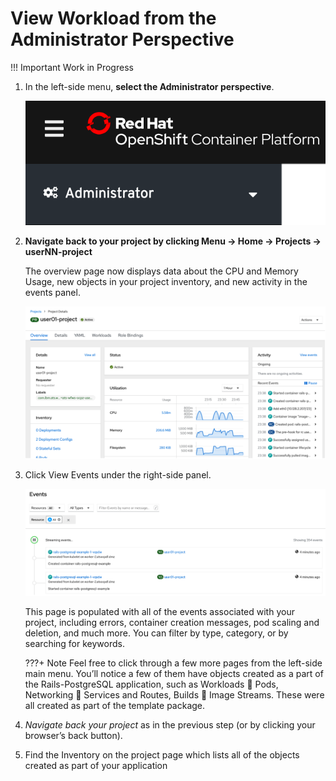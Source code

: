 # View Workload from the Administrator Perspective

!!! Important
    Work in Progress

1. In the left-side menu, **select the Administrator perspective**.

    ![administrator-perspective.png](images/administrator-perspective.png)

1. **Navigate back to your project by clicking Menu -> Home -> Projects -> userNN-project**

    The overview page now displays data about the CPU and Memory Usage, new objects in your project inventory, and new activity in the events panel.

    ![populated-project.png](images/populated-project.png)

1. Click View Events under the right-side panel.

    ![project-events.png](images/project-events.png)

    This page is populated with all of the events associated with your project, including errors, container creation messages, pod scaling and deletion, and much more. You can filter by type, category, or by searching for keywords.

    ???+ Note
        Feel free to click through a few more pages from the left-side main menu. You’ll notice a few of them have objects created as a part of the Rails-PostgreSQL application, such as Workloads  Pods, Networking  Services and Routes, Builds  Image Streams. These were all created as part of the template package.

1. *Navigate back your project* as in the previous step (or by clicking your browser’s back button).

1. Find the Inventory on the project page which lists all of the objects created as part of your application
